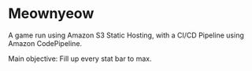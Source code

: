 # Meownyeow

A game run using Amazon S3 Static Hosting, with a CI/CD Pipeline using Amazon CodePipeline.


Main objective: Fill up every stat bar to max.
